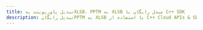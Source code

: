 ---title: تبدیل پاورپوینت بهXLSB، PPTM به XLSB مبدل رایگان یا C++ SDKdescription: تبدیل رایگانPPTM به XLSB با استفاده از C++ Cloud APIs & SDK. همچنین اسناد Microsoft PowerPoint را در Cloud ایجاد، ویرایش و رندر کنید.---